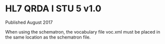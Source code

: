 # HL7 QRDA I STU 5 v1.0

Published August 2017

When  using the schematron, the vocabulary file voc.xml must be placed in the same location as the schematron file.